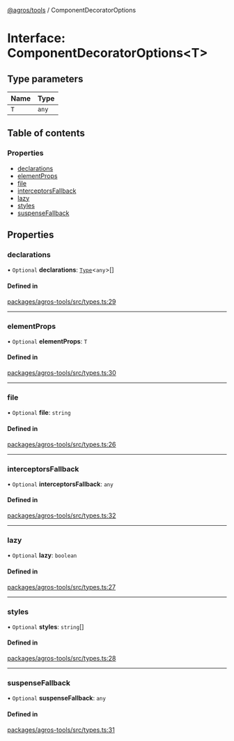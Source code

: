 [@agros/tools](../index.md) / ComponentDecoratorOptions

# Interface: ComponentDecoratorOptions<T\>

## Type parameters

| Name | Type |
| :------ | :------ |
| `T` | `any` |

## Table of contents

### Properties

- [declarations](ComponentDecoratorOptions.md#declarations)
- [elementProps](ComponentDecoratorOptions.md#elementprops)
- [file](ComponentDecoratorOptions.md#file)
- [interceptorsFallback](ComponentDecoratorOptions.md#interceptorsfallback)
- [lazy](ComponentDecoratorOptions.md#lazy)
- [styles](ComponentDecoratorOptions.md#styles)
- [suspenseFallback](ComponentDecoratorOptions.md#suspensefallback)

## Properties

### <a id="declarations" name="declarations"></a> declarations

• `Optional` **declarations**: [`Type`](../index.md#type)<`any`\>[]

#### Defined in

[packages/agros-tools/src/types.ts:29](https://github.com/agrosjs/agros/blob/8d6de45/packages/agros-tools/src/types.ts#L29)

___

### <a id="elementprops" name="elementprops"></a> elementProps

• `Optional` **elementProps**: `T`

#### Defined in

[packages/agros-tools/src/types.ts:30](https://github.com/agrosjs/agros/blob/8d6de45/packages/agros-tools/src/types.ts#L30)

___

### <a id="file" name="file"></a> file

• `Optional` **file**: `string`

#### Defined in

[packages/agros-tools/src/types.ts:26](https://github.com/agrosjs/agros/blob/8d6de45/packages/agros-tools/src/types.ts#L26)

___

### <a id="interceptorsfallback" name="interceptorsfallback"></a> interceptorsFallback

• `Optional` **interceptorsFallback**: `any`

#### Defined in

[packages/agros-tools/src/types.ts:32](https://github.com/agrosjs/agros/blob/8d6de45/packages/agros-tools/src/types.ts#L32)

___

### <a id="lazy" name="lazy"></a> lazy

• `Optional` **lazy**: `boolean`

#### Defined in

[packages/agros-tools/src/types.ts:27](https://github.com/agrosjs/agros/blob/8d6de45/packages/agros-tools/src/types.ts#L27)

___

### <a id="styles" name="styles"></a> styles

• `Optional` **styles**: `string`[]

#### Defined in

[packages/agros-tools/src/types.ts:28](https://github.com/agrosjs/agros/blob/8d6de45/packages/agros-tools/src/types.ts#L28)

___

### <a id="suspensefallback" name="suspensefallback"></a> suspenseFallback

• `Optional` **suspenseFallback**: `any`

#### Defined in

[packages/agros-tools/src/types.ts:31](https://github.com/agrosjs/agros/blob/8d6de45/packages/agros-tools/src/types.ts#L31)
